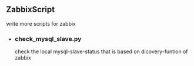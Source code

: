## ZabbixScript
write more scripts for zabbix

* ### check_mysql_slave.py
  check the local mysql-slave-status that is based on dicovery-funtion of zabbix